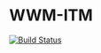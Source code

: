 # WWM-ITM

[![Build Status](https://travis-ci.org/WeisswurstSystems/WWM-ITM.svg?branch=master)](https://travis-ci.org/WeisswurstSystems/WWM-ITM)
